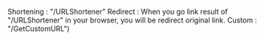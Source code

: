 Shortening : "/URLShortener"
Redirect : When you go link result of "/URLShortener" in your browser, you will be redirect original link.
Custom :  "/GetCustomURL")
